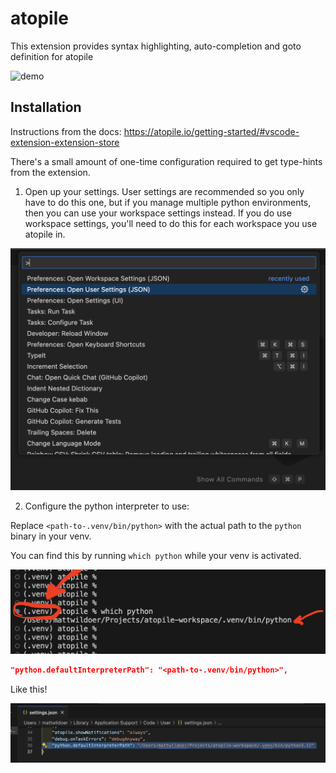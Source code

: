# atopile

This extension provides syntax highlighting, auto-completion and goto definition for atopile

![demo](demo.gif)

## Installation

Instructions from the docs: https://atopile.io/getting-started/#vscode-extension-extension-store

There's a small amount of one-time configuration required to get type-hints from the extension.

1. Open up your settings. User settings are recommended so you only have to do this one, but if you manage multiple python environments, then you can use your workspace settings instead. If you do use workspace settings, you'll need to do this for each workspace you use atopile in.

![](../../docs/assets/images/user-settings.png)


2. Configure the python interpreter to use:

Replace `<path-to-.venv/bin/python>` with the actual path to the `python` binary in your venv.

You can find this by running `which python` while your venv is activated.

![](../../docs/assets/images/which-python.png)

```json
"python.defaultInterpreterPath": "<path-to-.venv/bin/python>",
```

Like this!

![](../../docs/assets/images/python-interpreter-settings.png)
